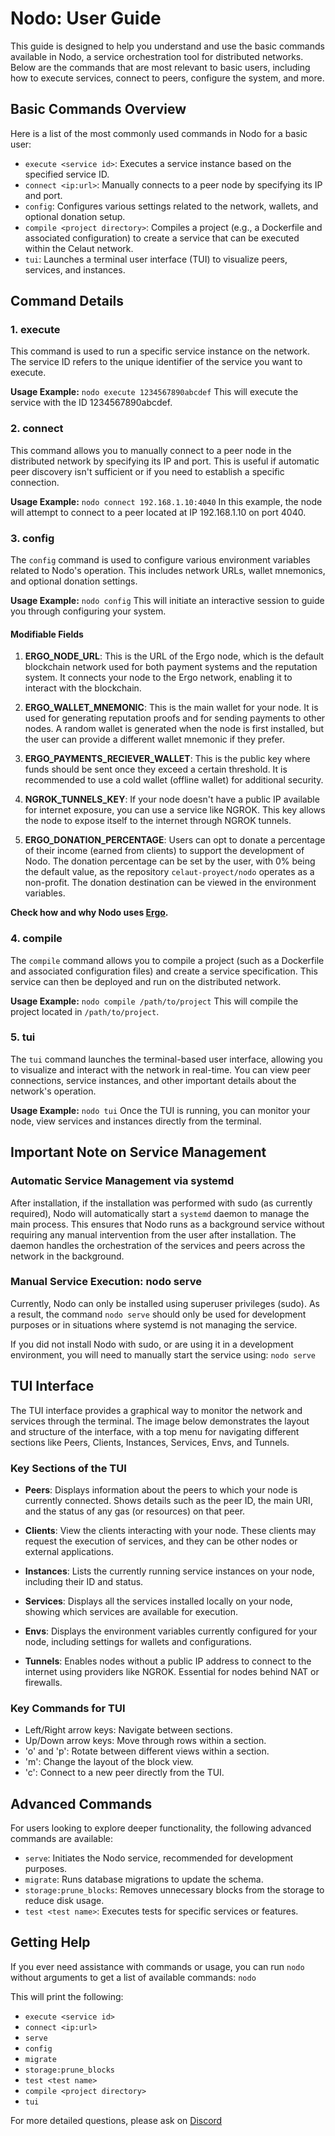
# Nodo: User Guide

This guide is designed to help you understand and use the basic commands available in Nodo, a service orchestration tool for distributed networks. Below are the commands that are most relevant to basic users, including how to execute services, connect to peers, configure the system, and more.

## Basic Commands Overview

Here is a list of the most commonly used commands in Nodo for a basic user:

- `execute <service id>`: Executes a service instance based on the specified service ID.
- `connect <ip:url>`: Manually connects to a peer node by specifying its IP and port.
- `config`: Configures various settings related to the network, wallets, and optional donation setup.
- `compile <project directory>`: Compiles a project (e.g., a Dockerfile and associated configuration) to create a service that can be executed within the Celaut network.
- `tui`: Launches a terminal user interface (TUI) to visualize peers, services, and instances.

## Command Details

### 1. execute

This command is used to run a specific service instance on the network. The service ID refers to the unique identifier of the service you want to execute.

**Usage Example:**
`nodo execute 1234567890abcdef`
This will execute the service with the ID 1234567890abcdef.

### 2. connect

This command allows you to manually connect to a peer node in the distributed network by specifying its IP and port. This is useful if automatic peer discovery isn't sufficient or if you need to establish a specific connection.

**Usage Example:**
`nodo connect 192.168.1.10:4040`
In this example, the node will attempt to connect to a peer located at IP 192.168.1.10 on port 4040.

### 3. config

The `config` command is used to configure various environment variables related to Nodo's operation. This includes network URLs, wallet mnemonics, and optional donation settings.

**Usage Example:**
`nodo config`
This will initiate an interactive session to guide you through configuring your system.

#### Modifiable Fields

1. **ERGO_NODE_URL**:
   This is the URL of the Ergo node, which is the default blockchain network used for both payment systems and the reputation system. It connects your node to the Ergo network, enabling it to interact with the blockchain.

2. **ERGO_WALLET_MNEMONIC**:
   This is the main wallet for your node. It is used for generating reputation proofs and for sending payments to other nodes. A random wallet is generated when the node is first installed, but the user can provide a different wallet mnemonic if they prefer.

3. **ERGO_PAYMENTS_RECIEVER_WALLET**:
   This is the public key where funds should be sent once they exceed a certain threshold. It is recommended to use a cold wallet (offline wallet) for additional security.

4. **NGROK_TUNNELS_KEY**:
   If your node doesn't have a public IP available for internet exposure, you can use a service like NGROK. This key allows the node to expose itself to the internet through NGROK tunnels.

5. **ERGO_DONATION_PERCENTAGE**:
   Users can opt to donate a percentage of their income (earned from clients) to support the development of Nodo. The donation percentage can be set by the user, with 0% being the default value, as the repository `celaut-proyect/nodo` operates as a non-profit. The donation destination can be viewed in the environment variables.

**Check how and why Nodo uses [Ergo](ERGO.md).**

### 4. compile

The `compile` command allows you to compile a project (such as a Dockerfile and associated configuration files) and create a service specification. This service can then be deployed and run on the distributed network.

**Usage Example:**
`nodo compile /path/to/project`
This will compile the project located in `/path/to/project`.

### 5. tui

The `tui` command launches the terminal-based user interface, allowing you to visualize and interact with the network in real-time. You can view peer connections, service instances, and other important details about the network's operation.

**Usage Example:**
`nodo tui`
Once the TUI is running, you can monitor your node, view services and instances directly from the terminal.

## Important Note on Service Management

### Automatic Service Management via systemd

After installation, if the installation was performed with sudo (as currently required), Nodo will automatically start a `systemd` daemon to manage the main process. This ensures that Nodo runs as a background service without requiring any manual intervention from the user after installation. The daemon handles the orchestration of the services and peers across the network in the background.

### Manual Service Execution: nodo serve

Currently, Nodo can only be installed using superuser privileges (sudo). As a result, the command `nodo serve` should only be used for development purposes or in situations where systemd is not managing the service.

If you did not install Nodo with sudo, or are using it in a development environment, you will need to manually start the service using:
`nodo serve`


## TUI Interface

The TUI interface provides a graphical way to monitor the network and services through the terminal. The image below demonstrates the layout and structure of the interface, with a top menu for navigating different sections like Peers, Clients, Instances, Services, Envs, and Tunnels.

### Key Sections of the TUI

- **Peers**: Displays information about the peers to which your node is currently connected. Shows details such as the peer ID, the main URI, and the status of any gas (or resources) on that peer.

- **Clients**: View the clients interacting with your node. These clients may request the execution of services, and they can be other nodes or external applications.

- **Instances**: Lists the currently running service instances on your node, including their ID and status.

- **Services**: Displays all the services installed locally on your node, showing which services are available for execution.

- **Envs**: Displays the environment variables currently configured for your node, including settings for wallets and configurations.

- **Tunnels**: Enables nodes without a public IP address to connect to the internet using providers like NGROK. Essential for nodes behind NAT or firewalls.

### Key Commands for TUI

- Left/Right arrow keys: Navigate between sections.
- Up/Down arrow keys: Move through rows within a section.
- 'o' and 'p': Rotate between different views within a section.
- 'm': Change the layout of the block view.
- 'c': Connect to a new peer directly from the TUI.

## Advanced Commands

For users looking to explore deeper functionality, the following advanced commands are available:

- `serve`: Initiates the Nodo service, recommended for development purposes.
- `migrate`: Runs database migrations to update the schema.
- `storage:prune_blocks`: Removes unnecessary blocks from the storage to reduce disk usage.
- `test <test name>`: Executes tests for specific services or features.

## Getting Help

If you ever need assistance with commands or usage, you can run `nodo` without arguments to get a list of available commands:
`nodo`

This will print the following:

- `execute <service id>`
- `connect <ip:url>`
- `serve`
- `config`
- `migrate`
- `storage:prune_blocks`
- `test <test name>`
- `compile <project directory>`
- `tui`

For more detailed questions, please ask on [Discord](https://discord.com/channels/668903786361651200/1242433742446788649)
